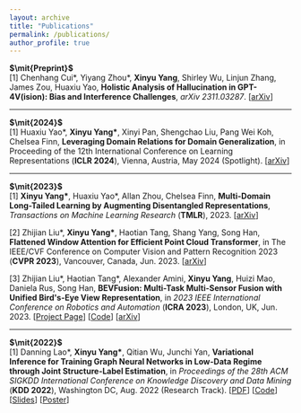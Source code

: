 ```yaml
---
layout: archive
title: "Publications"
permalink: /publications/
author_profile: true
---
```


**$\mit{Preprint}$**  
[1] Chenhang Cui\*, Yiyang Zhou\*, **Xinyu Yang**, Shirley Wu, Linjun Zhang, James Zou, Huaxiu Yao, **Holistic Analysis of Hallucination in GPT-4V(ision): Bias and Interference Challenges**, *arXiv 2311.03287*. [[arXiv](https://arxiv.org/abs/2311.03287)]

***

**$\mit{2024}$**   
[1] Huaxiu Yao\*, **Xinyu Yang\***, Xinyi Pan, Shengchao Liu, Pang Wei Koh, Chelsea Finn, **Leveraging Domain Relations for Domain Generalization**, in Proceeding of the 12th International Conference on Learning Representations (**ICLR 2024**), Vienna, Austria, May 2024 (Spotlight). [[arXiv](https://arxiv.org/abs/2302.02609)]

***

**$\mit{2023}$**   
[1] **Xinyu Yang\***, Huaxiu Yao\*, Allan Zhou, Chelsea Finn, **Multi-Domain Long-Tailed Learning by Augmenting Disentangled Representations**, *Transactions on Machine Learning Research* (**TMLR**), 2023. [[arXiv](https://arxiv.org/abs/2210.14358)]

[2] Zhijian Liu\*, **Xinyu Yang\***, Haotian Tang, Shang Yang, Song Han, **Flattened Window Attention for Efficient Point Cloud Transformer**, in The IEEE/CVF Conference on Computer Vision and Pattern Recognition 2023 (**CVPR 2023**), Vancouver, Canada, Jun. 2023. [[arXiv](https://arxiv.org/abs/2301.08739)]

[3] Zhijian Liu\*, Haotian Tang\*, Alexander Amini, **Xinyu Yang**, Huizi Mao, Daniela Rus, Song Han, **BEVFusion: Multi-Task Multi-Sensor Fusion with Unified Bird's-Eye View Representation**, in *2023 IEEE International Conference on Robotics and Automation* (**ICRA 2023**), London, UK, Jun. 2023. [[Project Page](https://bevfusion.mit.edu/)] [[Code](https://github.com/mit-han-lab/bevfusion)] [[arXiv](https://arxiv.org/abs/2205.13542)]   

***

**$\mit{2022}$**    
[1] Danning Lao\*, **Xinyu Yang\***, Qitian Wu, Junchi Yan, **Variational Inference for Training Graph Neural Networks in Low-Data Regime through Joint Structure-Label Estimation**, in *Proceedings of the 28th ACM SIGKDD International Conference on Knowledge Discovery and Data Mining* (**KDD 2022**), Washington DC, Aug. 2022 (Research Track). [[PDF](https://drive.google.com/file/d/1pA7xqpCt5MYxg2T8P6p9Mw8mg5mZ3LJV/view?usp=sharing)] [[Code](https://github.com/Thinklab-SJTU/WSGNN)] [[Slides](https://docs.google.com/presentation/d/1epb6Y3UGBj8_kRRCdnHc5C4wvUP3Ab2I/edit?usp=sharing&ouid=108762545294120972603&rtpof=true&sd=true)] [[Poster](https://docs.google.com/presentation/d/1WbIIvfnrBTviuIzHx9j69krNONwXqhyU/edit?usp=sharing&ouid=108762545294120972603&rtpof=true&sd=true)]
